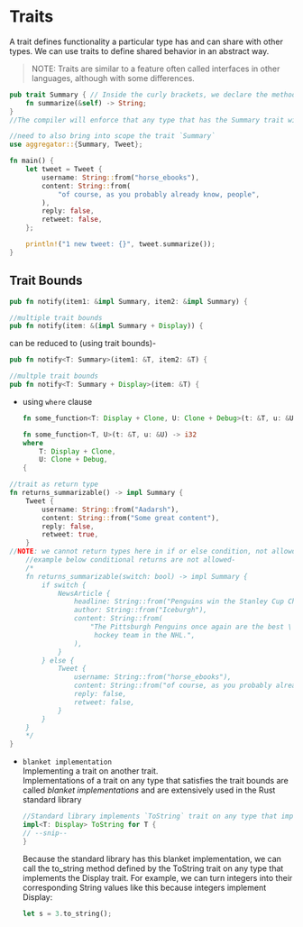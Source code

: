 # Traits
A trait defines functionality a particular type has and can share with other types. We can use traits to define shared behavior in an abstract way.  

>NOTE: Traits are similar to a feature often called interfaces in other languages, although with some differences.

```rust
pub trait Summary { // Inside the curly brackets, we declare the method signatures that describe the behaviors of the types that implement this trait
    fn summarize(&self) -> String;
}
//The compiler will enforce that any type that has the Summary trait will have the method summarize defined with this signature exactly.
```
```rust
//need to also bring into scope the trait `Summary` 
use aggregator::{Summary, Tweet};

fn main() {
    let tweet = Tweet {
        username: String::from("horse_ebooks"),
        content: String::from(
            "of course, as you probably already know, people",
        ),
        reply: false,
        retweet: false,
    };

    println!("1 new tweet: {}", tweet.summarize());
}
```

## Trait Bounds
```rust
pub fn notify(item1: &impl Summary, item2: &impl Summary) {

//multiple trait bounds
pub fn notify(item: &(impl Summary + Display)) {
```
can be reduced to (using trait bounds)-
```rust
pub fn notify<T: Summary>(item1: &T, item2: &T) {

//multple trait bounds
pub fn notify<T: Summary + Display>(item: &T) {
```
- using `where` clause
    ```rust
    fn some_function<T: Display + Clone, U: Clone + Debug>(t: &T, u: &U) -> i32 {
    ```
    ```rust
    fn some_function<T, U>(t: &T, u: &U) -> i32
    where
        T: Display + Clone,
        U: Clone + Debug,
    {
    ```
```rust
//trait as return type
fn returns_summarizable() -> impl Summary {
    Tweet {
        username: String::from("Aadarsh"),
        content: String::from("Some great content"),
        reply: false,
        retweet: true,
    }
//NOTE: we cannot return types here in if or else condition, not allowd by compiler directly, but there's a way to tackle, google for it (suggestion from compiler: using Box)
    //example below conditional returns are not allowed-
    /*
    fn returns_summarizable(switch: bool) -> impl Summary {
        if switch {
            NewsArticle {
                headline: String::from("Penguins win the Stanley Cup Championship!"),
                author: String::from("Iceburgh"),
                content: String::from(
                    "The Pittsburgh Penguins once again are the best \
                     hockey team in the NHL.",
                ),
            }
        } else {
            Tweet {
                username: String::from("horse_ebooks"),
                content: String::from("of course, as you probably already know, people"),
                reply: false,
                retweet: false,
            }
        }
    }
    */
}
```
- `blanket implementation`  
    Implementing a trait on another trait.  
    Implementations of a trait on any type that satisfies the trait bounds are called *blanket implementations* and are extensively used in the Rust standard library
    ```rust
    //Standard library implements `ToString` trait on any type that implements `Display` trait
    impl<T: Display> ToString for T {
    // --snip--
    }
    ```
    Because the standard library has this blanket implementation, we can call the to_string method defined by the ToString trait on any type that implements the Display trait. For example, we can turn integers into their corresponding String values like this because integers implement Display:
    ```rust
    let s = 3.to_string();
    ```